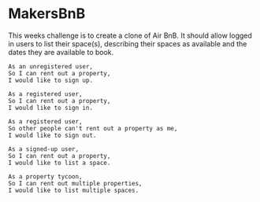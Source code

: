 # MakersBnB

This weeks challenge is to create a clone of Air BnB. It should allow logged in users to list their space(s), describing their spaces as available and the dates they are available to book.

```
As an unregistered user,
So I can rent out a property,
I would like to sign up.
```
```
As a registered user,
So I can rent out a property,
I would like to sign in.
```
```
As a registered user,
So other people can't rent out a property as me,
I would like to sign out.
```
```
As a signed-up user,
So I can rent out a property,
I would like to list a space.
```
```
As a property tycoon,
So I can rent out multiple properties,
I would like to list multiple spaces.
```
